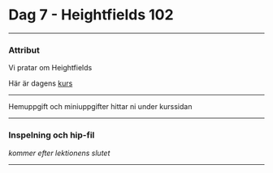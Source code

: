 
# **Dag 7 - Heightfields 102**
___
### Attribut
Vi pratar om Heightfields


Här är dagens [kurs](https://github.com/Studio-Konkret/Technical-Direction/tree/main/Kursmoment/112_Heightfields_02)

___
Hemuppgift och miniuppgifter hittar ni under kurssidan

___
### **Inspelning och hip-fil**
*kommer efter lektionens slutet*
___



